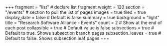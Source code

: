 +++
fragment = "list" # declare list fragment
weight = 120
section = "/events" # section to pull the list of pages
images = true
tiled = true
display_date = false # Default is false
summary = true
background = "light"
title = "Research Software Alliance - Events"
count = 2 # Show at the end of each post
collapsible = true # Default value is false
subsections = true # Default to true. Shows subsection branch pages
subsection_leaves = true # Default to false. Shows subsection leaf pages
+++
